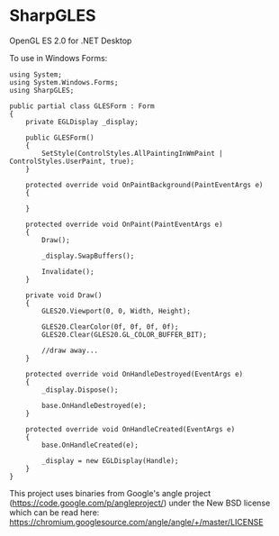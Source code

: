 SharpGLES
=========

OpenGL ES 2.0 for .NET Desktop

To use in Windows Forms:

```
using System;
using System.Windows.Forms;
using SharpGLES;

public partial class GLESForm : Form
{
	private EGLDisplay _display;

	public GLESForm()
	{
		SetStyle(ControlStyles.AllPaintingInWmPaint | ControlStyles.UserPaint, true);
	}

	protected override void OnPaintBackground(PaintEventArgs e)
	{

	}

	protected override void OnPaint(PaintEventArgs e)
	{
		Draw();

		_display.SwapBuffers();

		Invalidate();
	}

	private void Draw()
	{
		GLES20.Viewport(0, 0, Width, Height);

		GLES20.ClearColor(0f, 0f, 0f, 0f);
		GLES20.Clear(GLES20.GL_COLOR_BUFFER_BIT);

		//draw away...
	}

	protected override void OnHandleDestroyed(EventArgs e)
	{
		_display.Dispose();

		base.OnHandleDestroyed(e);
	}

	protected override void OnHandleCreated(EventArgs e)
	{
		base.OnHandleCreated(e);

		_display = new EGLDisplay(Handle);
	}
}
```

This project uses binaries from Google's angle project (https://code.google.com/p/angleproject/) under the New BSD license which can be read here:
https://chromium.googlesource.com/angle/angle/+/master/LICENSE